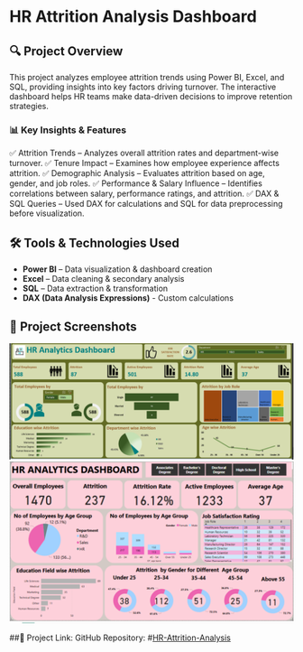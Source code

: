 # HR Attrition Analysis Dashboard  

## 🔍 Project Overview  
This project analyzes employee attrition trends using Power BI, Excel, and SQL, providing insights into key factors driving turnover. The interactive dashboard helps HR teams make data-driven decisions to improve retention strategies.  

### 📊 Key Insights & Features  
✅ Attrition Trends – Analyzes overall attrition rates and department-wise turnover.
✅ Tenure Impact – Examines how employee experience affects attrition.
✅ Demographic Analysis – Evaluates attrition based on age, gender, and job roles.
✅ Performance & Salary Influence – Identifies correlations between salary, performance ratings, and attrition.
✅ DAX & SQL Queries – Used DAX for calculations and SQL for data preprocessing before visualization.

## 🛠 Tools & Technologies Used  
- **Power BI** – Data visualization & dashboard creation  
- **Excel** – Data cleaning & secondary analysis  
- **SQL** – Data extraction & transformation
- **DAX (Data Analysis Expressions)** - Custom calculations

## 📸 Project Screenshots  
![Image Alt](https://github.com/mohdmoosa03/HR-Attrition-Analysis/blob/1017419a5eaaf4fb4591114ade8d7fe48d966d6a/Excel%20Dashboard.png)
![Image Alt](https://github.com/mohdmoosa03/HR-Attrition-Analysis/blob/9b7b37e70cddadcd19924f860134f0d7b3ae3592/Powerbi%20Dashboard.png)

##🔗 Project Link:
GitHub Repository: #[HR-Attrition-Analysis](https://github.com/mohdmoosa03/HR-Attrition-Analysis)




